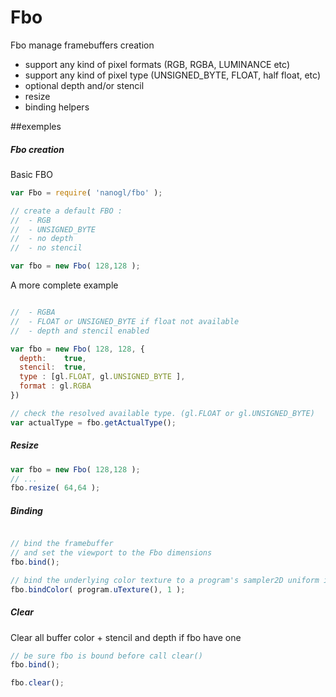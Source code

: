 Fbo
=======
Fbo manage framebuffers creation

  - support any kind of pixel formats (RGB, RGBA, LUMINANCE etc)
  - support any kind of pixel type (UNSIGNED_BYTE, FLOAT, half float, etc)
  - optional depth and/or stencil
  - resize
  - binding helpers



##exemples

##### Fbo creation

Basic FBO

```JavaScript
var Fbo = require( 'nanogl/fbo' );

// create a default FBO :
//  - RGB
//  - UNSIGNED_BYTE
//  - no depth
//  - no stencil

var fbo = new Fbo( 128,128 );
```

A more complete example

```JavaScript

//  - RGBA
//  - FLOAT or UNSIGNED_BYTE if float not available
//  - depth and stencil enabled

var fbo = new Fbo( 128, 128, {
  depth:    true,
  stencil:  true,
  type : [gl.FLOAT, gl.UNSIGNED_BYTE ],
  format : gl.RGBA
})

// check the resolved available type. (gl.FLOAT or gl.UNSIGNED_BYTE)
var actualType = fbo.getActualType();

```

##### Resize

```JavaScript
var fbo = new Fbo( 128,128 );
// ...
fbo.resize( 64,64 );

```


##### Binding


```JavaScript

// bind the framebuffer
// and set the viewport to the Fbo dimensions
fbo.bind();

// bind the underlying color texture to a program's sampler2D uniform in unit 1
fbo.bindColor( program.uTexture(), 1 );


```

##### Clear
Clear all buffer color + stencil and depth if fbo have one

```JavaScript
// be sure fbo is bound before call clear()
fbo.bind();

fbo.clear();
```
